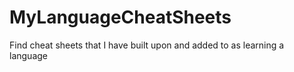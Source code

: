 # MyLanguageCheatSheets
Find cheat sheets that I have built upon and added to as learning a language
